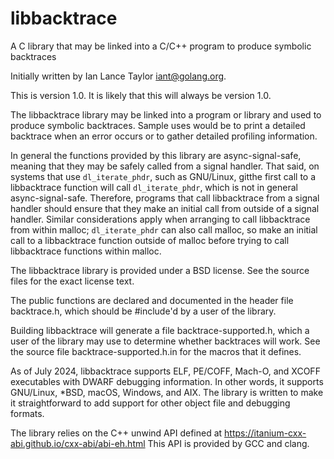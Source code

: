 # libbacktrace
A C library that may be linked into a C/C++ program to produce symbolic backtraces

Initially written by Ian Lance Taylor <iant@golang.org>.

This is version 1.0.
It is likely that this will always be version 1.0.

The libbacktrace library may be linked into a program or library and
used to produce symbolic backtraces.
Sample uses would be to print a detailed backtrace when an error
occurs or to gather detailed profiling information.

In general the functions provided by this library are async-signal-safe,
meaning that they may be safely called from a signal handler.
That said, on systems that use `dl_iterate_phdr`, such as GNU/Linux,
gitthe first call to a libbacktrace function will call `dl_iterate_phdr`,
which is not in general async-signal-safe.  Therefore, programs
that call libbacktrace from a signal handler should ensure that they
make an initial call from outside of a signal handler.
Similar considerations apply when arranging to call libbacktrace
from within malloc; `dl_iterate_phdr` can also call malloc,
so make an initial call to a libbacktrace function outside of
malloc before trying to call libbacktrace functions within malloc.

The libbacktrace library is provided under a BSD license.
See the source files for the exact license text.

The public functions are declared and documented in the header file
backtrace.h, which should be #include'd by a user of the library.

Building libbacktrace will generate a file backtrace-supported.h,
which a user of the library may use to determine whether backtraces
will work.
See the source file backtrace-supported.h.in for the macros that it
defines.

As of July 2024, libbacktrace supports ELF, PE/COFF, Mach-O, and
XCOFF executables with DWARF debugging information.
In other words, it supports GNU/Linux, *BSD, macOS, Windows, and AIX.
The library is written to make it straightforward to add support for
other object file and debugging formats.

The library relies on the C++ unwind API defined at
https://itanium-cxx-abi.github.io/cxx-abi/abi-eh.html
This API is provided by GCC and clang.
